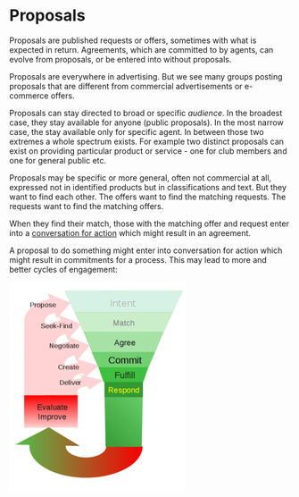 # Proposals

Proposals are published requests or offers, sometimes with what is expected in return. Agreements, which are committed to by agents, can evolve from proposals, or be entered into without proposals.

Proposals are everywhere in advertising.  But we see many groups posting proposals that are different from commercial advertisements or e-commerce offers.

Proposals can stay directed to broad or specific *audience*. In the broadest case, they stay available for anyone (public proposals). In the most narrow case, the stay available only for specific agent. In between those two extremes a whole spectrum exists.  For example two distinct proposals can exist on providing particular product or service - one for club members and one for general public etc.

Proposals may be specific or more general, often not commercial at all, expressed not in identified products but in classifications and text.  But they want to find each other. The offers want to find the matching requests. The requests want to find the matching offers.

When they find their match, those with the matching offer and request enter into a [conversation for action](cfa.md) which might result in an agreement.

A proposal to do something might enter into conversation for action which might result in commitments for a process.  This may lead to more and better cycles of engagement:

![funnel](../assets/funnel.png)

